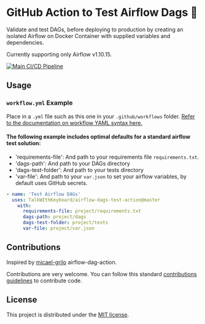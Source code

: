 # GitHub Action to Test Airflow Dags 🧪

Validate and test DAGs, before deploying to production by creating an isolated Airflow on Docker Container with supplied variables and dependencies.

Currently supporting only Airflow v1.10.15.

[![Main CI/CD Pipeline](https://github.com/TalkWIthKeyboard/airflow-dags-test-action/actions/workflows/main.yml/badge.svg)](https://github.com/TalkWIthKeyboard/airflow-dags-test-action/actions/workflows/main.yml)

## Usage

### `workflow.yml` Example

Place in a `.yml` file such as this one in your `.github/workflows` folder. [Refer to the documentation on workflow YAML syntax here.](https://help.github.com/en/articles/workflow-syntax-for-github-actions)

#### The following example includes optimal defaults for a standard airflow test solution:

- 'requirements-file': And path to your requirements file `requirements.txt`.
- 'dags-path': And path to your DAGs directory
- 'dags-test-folder': And path to your tests directory
- 'var-file': And path to your `var.json` to set your airflow variables, by default uses GitHub secrets.

```yml
- name: 'Test Airflow DAGs'
  uses: TalkWIthKeyboard/airflow-dags-test-action@master
    with:
      requirements-file: project/requirements.txt
      dags-path: project/dags
      dags-test-folder: project/tests
      var-file: project/var.json
```

## Contributions

Inspired by [micael-grilo](https://github.com/micael-grilo/airflow-dags-test-action) airflow-dag-action.

Contributions are very welcome. You can follow this standard [contributions guidelines](https://github.com/firstcontributions/first-contributions) to contribute code.

## License

This project is distributed under the [MIT license](LICENSE.md).
